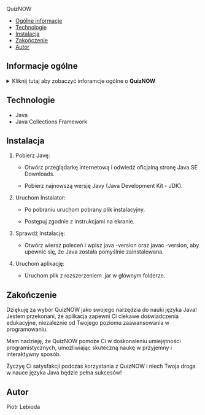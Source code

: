 QuizNOW<br>
* [Ogólne informacje](#ogólne-informacje)
* [Technologie](#technologie)
* [Instalacja](#Instalacja)
* [Zakończenie](#Zakończenie)
* [Autor](#Autor)

## Informacje ogólne
<details>
   <summary>Kliknij tutaj aby zobaczyć inforamcje ogólne o <b>QuizNOW</b></summary><br>
   <p>QuizNOW to aplikacja do nauki języka Java poprzez interaktywne quizy o trzech różnych poziomach trudności. Niezależnie od tego, czy jesteś początkującym programistą, czy doświadczonym deweloperem, QuizNOW oferuje coś dla każdego.</p>
</details>

## Technologie
<ul>
   <li>Java</li>
   <li>Java Collections Framework</li>
</ul>

## Instalacja
1. Pobierz Javę:

   * Otwórz przeglądarkę internetową i odwiedź oficjalną stronę Java SE Downloads.

   * Pobierz najnowszą wersję Javy (Java Development Kit - JDK).
  
3. Uruchom Instalator:

   * Po pobraniu uruchom pobrany plik instalacyjny.

   * Postępuj zgodnie z instrukcjami na ekranie.

3. Sprawdź Instalację:

   * Otwórz wiersz poleceń i wpisz java -version oraz javac -version, aby upewnić się, że Java została pomyślnie zainstalowana.
   
4. Uruchom aplikację:

   * Uruchom plik z rozszerzeniem .jar w głównym folderze.

## Zakończenie

<p>Dziękuję za wybór QuizNOW jako swojego narzędzia do nauki języka Java! Jestem przekonani, że aplikacja zapewni Ci ciekawe doświadczenia edukacyjne, niezależnie od Twojego poziomu zaawansowania w programowaniu.

Mam nadzieję, że QuizNOW pomoże Ci w doskonaleniu umiejętności programistycznych, umożliwiając skuteczną naukę w przyjemny i interaktywny sposób.

Życzyę Ci satysfakcji podczas korzystania z QuizNOW i niech Twoja droga w nauce języka Java będzie pełna sukcesów!</p>

## Autor
Piotr Lebioda
